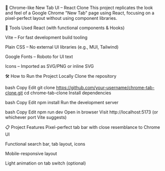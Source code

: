 🧭 Chrome-like New Tab UI – React Clone
This project replicates the look and feel of a Google Chrome "New Tab" page using React, focusing on a pixel-perfect layout without using component libraries.

🔧 Tools Used
React (with functional components & Hooks)

Vite – For fast development build tooling

Plain CSS – No external UI libraries (e.g., MUI, Tailwind)

Google Fonts – Roboto for UI text

Icons – Imported as SVG/PNG or inline SVG

🛠 How to Run the Project Locally
Clone the repository

bash
Copy
Edit
git clone https://github.com/your-username/chrome-tab-clone.git
cd chrome-tab-clone
Install dependencies

bash
Copy
Edit
npm install
Run the development server

bash
Copy
Edit
npm run dev
Open in browser
Visit http://localhost:5173 (or whichever port Vite suggests)

📋 Project Features
Pixel-perfect tab bar with close resemblance to Chrome UI

Functional search bar, tab layout, icons

Mobile-responsive layout

Light animation on tab switch (optional)
